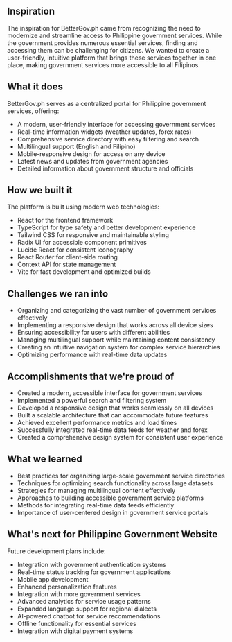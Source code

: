 ## Inspiration

The inspiration for BetterGov.ph came from recognizing the need to modernize and streamline access to Philippine government services. While the government provides numerous essential services, finding and accessing them can be challenging for citizens. We wanted to create a user-friendly, intuitive platform that brings these services together in one place, making government services more accessible to all Filipinos.

## What it does

BetterGov.ph serves as a centralized portal for Philippine government services, offering:

- A modern, user-friendly interface for accessing government services
- Real-time information widgets (weather updates, forex rates)
- Comprehensive service directory with easy filtering and search
- Multilingual support (English and Filipino)
- Mobile-responsive design for access on any device
- Latest news and updates from government agencies
- Detailed information about government structure and officials

## How we built it

The platform is built using modern web technologies:

- React for the frontend framework
- TypeScript for type safety and better development experience
- Tailwind CSS for responsive and maintainable styling
- Radix UI for accessible component primitives
- Lucide React for consistent iconography
- React Router for client-side routing
- Context API for state management
- Vite for fast development and optimized builds

## Challenges we ran into

- Organizing and categorizing the vast number of government services effectively
- Implementing a responsive design that works across all device sizes
- Ensuring accessibility for users with different abilities
- Managing multilingual support while maintaining content consistency
- Creating an intuitive navigation system for complex service hierarchies
- Optimizing performance with real-time data updates

## Accomplishments that we're proud of

- Created a modern, accessible interface for government services
- Implemented a powerful search and filtering system
- Developed a responsive design that works seamlessly on all devices
- Built a scalable architecture that can accommodate future features
- Achieved excellent performance metrics and load times
- Successfully integrated real-time data feeds for weather and forex
- Created a comprehensive design system for consistent user experience

## What we learned

- Best practices for organizing large-scale government service directories
- Techniques for optimizing search functionality across large datasets
- Strategies for managing multilingual content effectively
- Approaches to building accessible government service platforms
- Methods for integrating real-time data feeds efficiently
- Importance of user-centered design in government service portals

## What's next for Philippine Government Website

Future development plans include:

- Integration with government authentication systems
- Real-time status tracking for government applications
- Mobile app development
- Enhanced personalization features
- Integration with more government services
- Advanced analytics for service usage patterns
- Expanded language support for regional dialects
- AI-powered chatbot for service recommendations
- Offline functionality for essential services
- Integration with digital payment systems